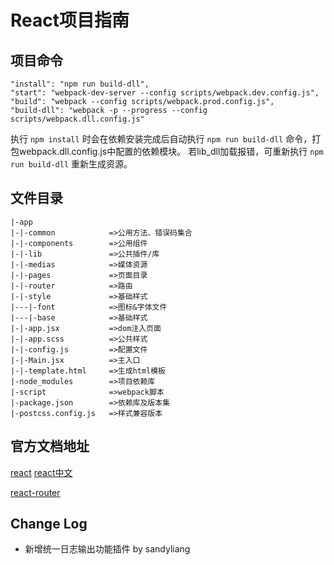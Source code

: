 # React项目指南

## 项目命令
```
"install": "npm run build-dll",
"start": "webpack-dev-server --config scripts/webpack.dev.config.js",
"build": "webpack --config scripts/webpack.prod.config.js",
"build-dll": "webpack -p --progress --config scripts/webpack.dll.config.js"
````
执行 `npm install` 时会在依赖安装完成后自动执行 `npm run build-dll` 命令，打包webpack.dll.config.js中配置的依赖模块。
若lib_dll加载报错，可重新执行 `npm run build-dll` 重新生成资源。

## 文件目录

    |-app
    |-|-common            =>公用方法、错误码集合
    |-|-components        =>公用组件
    |-|-lib               =>公共插件/库
    |-|-medias            =>媒体资源
    |-|-pages             =>页面目录
    |-|-router            =>路由
    |-|-style             =>基础样式
    |---|-font            =>图标&字体文件
    |---|-base            =>基础样式
    |-|-app.jsx           =>dom注入页面
    |-|-app.scss          =>公共样式
    |-|-config.js         =>配置文件
    |-|-Main.jsx          =>主入口
    |-|-template.html     =>生成html模板
    |-node_modules        =>项目依赖库
    |-script              =>webpack脚本
    |-package.json        =>依赖库及版本集
    |-postcss.config.js   =>样式兼容版本

## 官方文档地址

[react](https://reactjs.org/)
[react中文](https://react.docschina.org/)

[react-router](https://www.jianshu.com/p/191d1e21f7ed)

## Change Log
- 新增统一日志输出功能插件 by sandyliang
